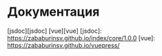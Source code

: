 # Документация
[jsdoc][jsdoc]
[vue][vue]
[jsdoc]: https://zababurinsv.github.io/index/core/1.0.0
[vue]: https://zababurinsv.github.io/vuepress/